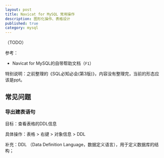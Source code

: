```yaml
---
layout: post
title: Navicat for MySQL 常用操作
description: 图形化操作、表格设计
published: true
category: mysql
---
```



（TODO）

参考：

* Navicat for MySQL的自带帮助文档（`F1`）


特别说明：之前整理的《SQL必知必会(第3版)》，内容没有整理完，当前的形态应该是ppt。


## 常见问题

### 导出建表语句

目标：查看表格的DDL信息

具体操作：表格 > 右键 > 对象信息 > DDL

补充：DDL （Data Definition Language，数据定义语言），用于定义数据库的结构；



































[NingG]:    http://ningg.github.com  "NingG"











